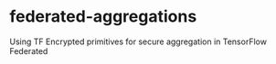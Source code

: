 # federated-aggregations
Using TF Encrypted primitives for secure aggregation in TensorFlow Federated
